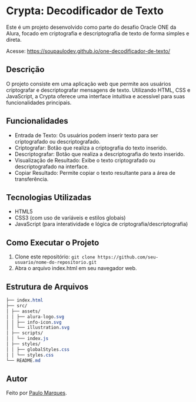 # Crypta: Decodificador de Texto

Este é um projeto desenvolvido como parte do desafio Oracle ONE da Alura, focado em criptografia e descriptografia de texto de forma simples e direta.

Acesse: https://soupaulodev.github.io/one-decodificador-de-texto/

## Descrição

O projeto consiste em uma aplicação web que permite aos usuários criptografar e descriptografar mensagens de texto. Utilizando HTML, CSS e JavaScript, a Crypta oferece uma interface intuitiva e acessível para suas funcionalidades principais.

## Funcionalidades

- Entrada de Texto: Os usuários podem inserir texto para ser criptografado ou descriptografado.
- Criptografar: Botão que realiza a criptografia do texto inserido.
- Descriptografar: Botão que realiza a descriptografia do texto inserido.
- Visualização de Resultado: Exibe o texto criptografado ou descriptografado na interface.
- Copiar Resultado: Permite copiar o texto resultante para a área de transferência.

## Tecnologias Utilizadas

- HTML5
- CSS3 (com uso de variáveis e estilos globais)
- JavaScript (para interatividade e lógica de criptografia/descriptografia)

## Como Executar o Projeto

1. Clone este repositório: `git clone https://github.com/seu-usuario/nome-do-repositorio.git`
2. Abra o arquivo index.html em seu navegador web.

## Estrutura de Arquivos

```css
├── index.html
├── src/
│ ├── assets/
│ │ ├── alura-logo.svg
│ │ ├── info-icon.svg
│ │ └── illustration.svg
│ ├── scripts/
│ │ └── index.js
│ ├── styles/
│ │ ├── globalStyles.css
│ │ └── styles.css
└── README.md
```

## Autor

Feito por [Paulo Marques](https://soupaulodev.com.br).
